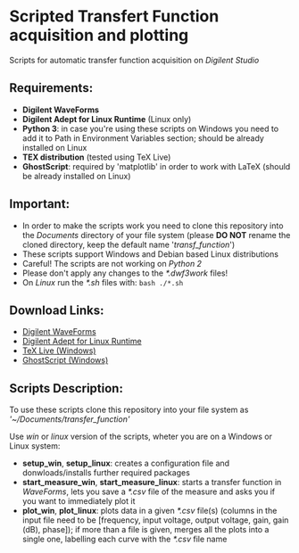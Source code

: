 # Scripted Transfert Function acquisition and plotting
Scripts for automatic transfer function acquisition on _Digilent Studio_

## Requirements:
* __Digilent WaveForms__
* __Digilent Adept for Linux Runtime__ (Linux only)
* __Python 3__: in case you're using these scripts on Windows you need to add it to Path in Environment Variables section; should be already installed on Linux
* __TEX distribution__ (tested using TeX Live)
* __GhostScript__: required by 'matplotlib' in order to work with LaTeX (should be already installed on Linux)


## Important:
* In order to make the scripts work you need to clone this repository into the _Documents_ directory of your file system (please __DO NOT__ rename the cloned directory, keep the default name '_transf\_function_')
* These scripts support Windows and Debian based Linux distributions
* Careful! The scripts are not working on _Python 2_
* Please don't apply any changes to the _*.dwf3work_ files!
* On _Linux_ run the _*.sh_ files with: ```bash ./*.sh```


## Download Links:
* [Digilent WaveForms](https://mautic.digilentinc.com/waveforms-download)
* [Digilent Adept for Linux Runtime](https://mautic.digilentinc.com/adept-runtime-download)
* [TeX Live (Windows)](https://tug.org/texlive/acquire-netinstall.html)
* [GhostScript (Windows)](https://ghostscript.com/download/gsdnld.html)


## Scripts Description:
To use these scripts clone this repository into your file system as _'~/Documents/transfer\_function'_

Use _win_ or _linux_ version of the scripts, wheter you are on a Windows or Linux system:
* __setup_win__, __setup_linux__: creates a configuration file and donwloads/installs further required packages
* __start_measure_win__, __start_measure_linux__: starts a transfer function in _WaveForms_, lets you save a _*.csv_ file of the measure and asks you if you want to immediately plot it
* __plot_win__, __plot_linux__: plots data in a given _*.csv_ file(s) (columns in the input file need to be [frequency, input voltage, output voltage, gain, gain (dB), phase]); if more than a file is given, merges all the plots into a single one, labelling each curve with the _*.csv_ file name